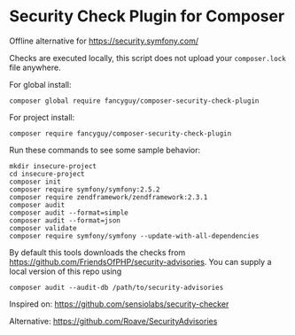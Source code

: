 # Security Check Plugin for Composer
Offline alternative for https://security.symfony.com/

Checks are executed locally, this script does not upload your `composer.lock` file anywhere. 

For global install:

    composer global require fancyguy/composer-security-check-plugin

For project install:

    composer require fancyguy/composer-security-check-plugin

Run these commands to see some sample behavior:

    mkdir insecure-project
    cd insecure-project
    composer init
    composer require symfony/symfony:2.5.2
    composer require zendframework/zendframework:2.3.1 
    composer audit
    composer audit --format=simple
    composer audit --format=json
    composer validate
    composer require symfony/symfony --update-with-all-dependencies

By default this tools downloads the checks from https://github.com/FriendsOfPHP/security-advisories. 
You can supply a local version of this repo using

    composer audit --audit-db /path/to/security-advisories

Inspired on: https://github.com/sensiolabs/security-checker 

Alternative: https://github.com/Roave/SecurityAdvisories
